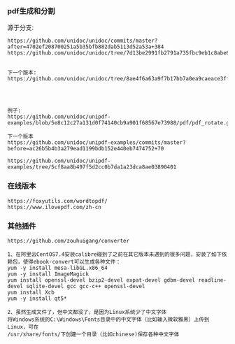 ### pdf生成和分割

源于分支:

    https://github.com/unidoc/unidoc/commits/master?after=4702ef208700251a5b35bfb882dab5113d52a53a+384
    https://github.com/unidoc/unidoc/tree/7d13be2991fb2791a735fbc9eb1c8abe64ed18f2


    下一个版本:
    https://github.com/unidoc/unidoc/tree/8ae4f6a63a9f7b17bb7a0ea9caeace3ffe45f910




    例子:
    https://github.com/unidoc/unipdf-examples/blob/5e8c12c27a131d0f74140cb9a901f68567e73988/pdf/pdf_rotate.go
    
    下一个版本
    https://github.com/unidoc/unipdf-examples/commits/master?before=ac26b5b4b3a279ead1199bdb152e440eb7474752+70

    https://github.com/unidoc/unipdf-examples/tree/5cf8aa8b497f5d2cc0b7da1a23dca8ae03890401


### 在线版本

    https://foxyutils.com/wordtopdf/
    https://www.ilovepdf.com/zh-cn


### 其他插件


    https://github.com/zouhuigang/converter

    1、在阿里云CentOS7.4安装calibre碰到了之前在其它版本未遇到的很多问题，安装了如下依赖包，使得ebook-convert可以生成各种文件：
    yum -y install mesa-libGL.x86_64
    yum -y install ImageMagick
    yum install openssl-devel bzip2-devel expat-devel gdbm-devel readline-devel sqlite-devel gcc gcc-c++ openssl-devel
    yum install Xcb
    yum -y install qt5*

    2、虽然生成文件了，但中文都没了，是因为Linux系统少了中文字体
    将Windows系统的C:\Windows\Fonts目录中的中文字体（比如输入微软雅黑）上传到Linux，可在
    /usr/share/fonts/下创建一个目录（比如chinese)保存各种中文字体


